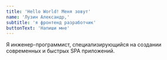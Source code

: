 ```yaml
---
title: 'Hello World! Меня зовут'
name: 'Лузин Александр,'
subtitle: 'я фронтенд разработчик'
buttonText: 'Напиши мне'
---
```


Я инженер-программист, специализирующийся на создании современных и быстрых SPA приложений.
